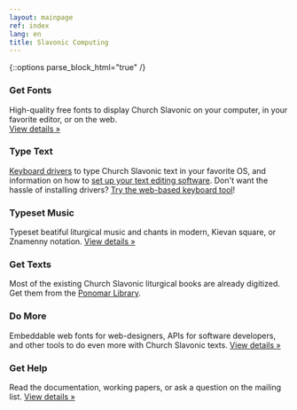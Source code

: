 ```yaml
---
layout: mainpage
ref: index
lang: en
title: Slavonic Computing
---
```

{::options parse_block_html="true" /}

<div class="row"><div class="col-md-4">

### Get Fonts

High-quality free fonts to display Church Slavonic on your computer,
in your favorite editor, or on the web.    
[View details&nbsp;»](/fonts.html)

</div><div class="col-md-4">

### Type Text

[Keyboard drivers](/keyboard.html)
to type Church Slavonic text in your favorite OS, and
information on how to [set up your text editing software](/users.html).
Don't want the hassle of installing drivers? 
[Try the web-based keyboard tool](https://www.ponomar.net/cu_vkeyb.html)!

</div><div class="col-md-4">

### Typeset Music

Typeset beatiful liturgical music and chants in modern, Kievan square, or Znamenny notation.
[View details&nbsp;»](/music.html)


</div></div>

<div class="row"><div class="col-md-4">

### Get Texts

Most of the existing Church Slavonic liturgical books are already digitized.
Get them from the [Ponomar Library](https://www.ponomar.net/cgi-bin/maktabah.cgi).

</div><div class="col-md-4">

### Do More

Embeddable web fonts for web-designers, APIs for software developers,
and other tools to do even more with Church Slavonic texts.
[View details&nbsp;»](/tools.html)

</div><div class="col-md-4">

### Get Help

Read the documentation, working papers,
or ask a question on the mailing list.
[View details&nbsp;»](/support.html)

</div></div>
